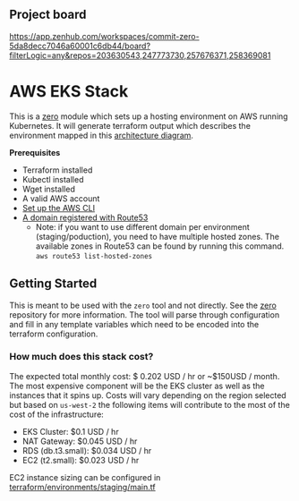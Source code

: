 ## Project board
https://app.zenhub.com/workspaces/commit-zero-5da8decc7046a60001c6db44/board?filterLogic=any&repos=203630543,247773730,257676371,258369081

# AWS EKS Stack

This is a [zero](https://github.com/commitdev/zero) module which sets up a
hosting environment on AWS running Kubernetes. It will generate terraform output
which describes the environment mapped in this [architecture
diagram](./templates/docs/architecture-overview.svg).

**Prerequisites**
 - Terraform installed
 - Kubectl installed
 - Wget installed
 - A valid AWS account
 - [Set up the AWS CLI](https://docs.aws.amazon.com/polly/latest/dg/setup-aws-cli.html)
 - [A domain registered with Route53](https://docs.aws.amazon.com/Route53/latest/DeveloperGuide/domain-register.html)
   - Note: if you want to use different domain per environment (staging/poduction), you need to have multiple hosted zones. The available zones in Route53 can be found by running this command. `aws route53 list-hosted-zones`

## Getting Started

This is meant to be used with the `zero` tool and not directly. See
the [zero](https://github.com/commitdev/zero) repository for more
information. The tool will parse through configuration and fill in any
template variables which need to be encoded into the terraform configuration.

### How much does this stack cost?
The expected total monthly cost: $ 0.202 USD / hr or ~$150USD / month. The most
expensive component will be the EKS cluster as well as the instances that it
spins up. Costs will vary depending on the region selected but based on
`us-west-2` the following items will contribute to the most of the cost of the
infrastructure:
 - EKS Cluster: $0.1 USD / hr
 - NAT Gateway: $0.045 USD / hr
 - RDS (db.t3.small): $0.034 USD / hr
 - EC2 (t2.small): $0.023 USD / hr

EC2 instance sizing can be configured in [terraform/environments/staging/main.tf](terraform/environments/staging/main.tf)
